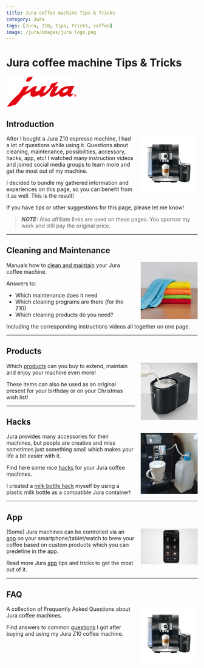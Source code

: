 ```yaml
---
title: Jura coffee machine Tips & Tricks
category: Jura
tags: [Jura, Z10, tips, tricks, coffee]
image: /jura/images/jura_logo.png
---
```


# Jura coffee machine Tips & Tricks

<img style="height:80px;" src="images/jura_logo.png" alt="Jura logo">

## Introduction

<img style="float:right;height:150px; margin-left:15px;" src="images/jura_z10.jpg" alt="Jura logo">

After I bought a Jura Z10 espresso machine, I had a lot of questions while using it. 
Questions about cleaning, maintenance, possibilities, accessory, hacks, app, etc!
I watched many instruction videos and joined social media groups to learn more and get the most out of my machine.

I decided to bundle my gathered information and experiences on this page, so you can benefit from it as well.
This is the result!

If you have tips or other suggestions for this page, please let me know!

> **_NOTE:_** Also affiliate links are used on these pages. You sponsor my work and still pay the original price.

---

## Cleaning and Maintenance

<a href="/jura/jura_z10_cleaning_maintenance">
<img style="float:right;width:150px; margin-left:15px;" src="images_products/microfiber_cloth.webp" alt="Jura machine cleaning tablets">
</a>

Manuals how to [clean and maintain](jura_z10_cleaning_maintenance) your Jura coffee machine.

Answers to: 
* Which maintenance does it need
* Which cleaning programs are there (for the Z10) 
* Which cleaning products do you need?

Including the corresponding instructions videos all together on one page.

---
## Products

<a href="/jura/products">
<img style="float:right;width:150px; margin-left:15px;" src="images_products/jura_milk_container_cooled.jpg" alt="Jura cooled milk container">
</a>

Which [products](jura_products) can you buy to extend, maintain and enjoy your machine even more!

These items can also be used as an original present for your birthday or on your Christmas wish list!

---
## Hacks

<a href="/jura/jura_milk_bottle_as_jura_container">
<img style="float:right;width:150px; margin-left:15px;" src="images_bottle_hack/bottle_hack.jpg" alt="Jura machine milk container hack">
</a>

Jura provides many accessories for their machines, but people are creative and miss sometimes just something small which makes your life a bit easier with it.

Find here some nice [hacks](jura_hacks) for your Jura coffee machines.

I created a [milk bottle hack](jura_milk_bottle_as_jura_container) myself by using a plastic milk bottle as a compatible Jura container!

---
## App

<a href="/jura/jura_app">
<img style="float:right;width:150px; margin-left:15px;" src="images_app/jura_app.png" alt="Jura app">
</a>

(Some) Jura machines can be controlled via an [app](jura_app) on your smartphone/tablet/watch to brew your coffee based on custom products which you can predefine in the app.

Read more Jura [app](jura_app) tips and tricks to get the most out of it.

---
## FAQ

<a href="/jura/jura_faq">
<img style="float:right;width:150px; margin-left:15px;" src="images/jura_z10.jpg" alt="Jura z10">
</a>

A collection of Frequently Asked Questions about Jura coffee machines.

Find answers to common [questions](jura_faq) I got after buying and using my Jura Z10 coffee machine.
